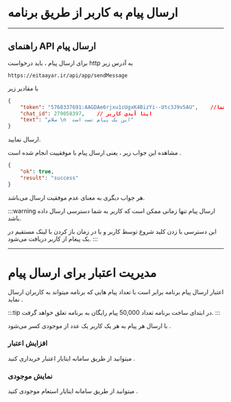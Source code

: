# ارسال پیام به کاربر از طریق برنامه


---
##  راهنمای API ارسال پیام 
برای ارسال پیام ، باید درخواست http به آدرس زیر
```http request
https://eitaayar.ir/api/app/sendMessage
```
 با مقادیر زیر

```json
{
	"token": "5768337691:AAGDAe6rjxu1cUgxK4BizYi--Utc3J9v5AU",    //توکن برنامه شما 
	"chat_id": 279058397,    // ایتا آیدی کاربر
	"text": "سلام \n  این یک پیام تست است"
}
```

ارسال نمایید.

 مشاهده این جواب زیر ، یعنی ارسال پیام با موفقییت انجام شده است .
```json
{
	"ok": true,
	"result": "success"
}
```
هر جواب دیگری به معنای عدم موفقیت ارسال می‌باشد.


:::warning
ارسال پیام تنها زمانی ممکن است که کاربر به شما دسترسی ارسال  داده باشد.

این دسترسی با زدن کلید شروع توسط کاربر و یا در زمان باز کردن با لینک مستقیم در یک پیغام از کاربر دریافت می‌شود.
:::
___



# مدیریت اعتبار برای ارسال پیام


اعتبار ارسال پیام برنامه برابر است با تعداد پیام هایی که برنامه میتواند به کاربران ارسال نماید .



:::tip
در ابتدای ساخت برنامه تعداد 50,000 پیام رایگان به برنامه تعلق خواهد گرفت.
:::

با ارسال هر پیام به هر یک کاربر یک عدد از موجودی کسر می‌شود .

### افزایش اعتبار
میتوانید از طریق سامانه ایتایار اعتبار خریداری کنید .


### نمایش موجودی
میتوانید از طریق سامانه ایتایار استعام موجودی کنید . 


[//]: # (:::tip)

[//]: # (با ورود هر نفر در روز، دو پیام به موجودی برنامه اضافه می‌شود.)

[//]: # (:::)